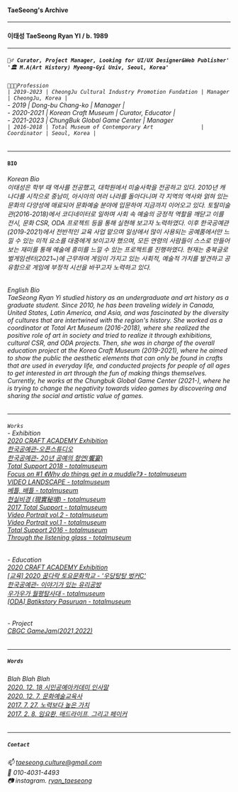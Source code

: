 #### TaeSeong's Archive
---
#### 이태성 TaeSeong Ryan YI  / b. 1989
---
##### `🧟‍♂️ Curator, Project Manager, Looking for UI/UX Designer&Web Publisher'`<br/>`'🏛️ M.A(Art History) Myeong-Gyi Univ, Seoul, Korea'`

###### `🧑🏻‍💻Profession` <br/> `| 2019-2023 | CheongJu Cultural Industry Promotion Fundation | Manager | CheongJu, Korea |`<br/> - 2019 | Dong-bu Chang-ko | Manager | <br/> - 2020-2021 | Korean Craft Museum | Curator, Educator |<br/> - 2021-2023 | ChungBuk Global Game Center  | Manager<br/>`| 2016-2018 | Total Museum of Contemporary Art               | Coordinator | Seoul, Korea |`

---
#### `BIO`
###### Korean Bio<br/>이태성은 학부 때 역사를 전공했고, 대학원에서 미술사학을 전공하고 있다. 2010년 캐나다를 시작으로 중남미, 아시아의 여러 나라를 돌아다니며 각 지역의 역사와 얽혀 있는 문화의 다양성에 매료되어 문화예술 분야에 입문하여 지금까지 이어오고 있다. 토탈미술관(2016-2018)에서 코디네이터로 일하며 사회 속 예술의 긍정적 역할을 깨닫고 이를 전시, 문화 CSR, ODA 프로젝트 등을 통해 실현해 보고자 노력하였다. 이후 한국공예관(2019-2021)에서 전반적인 교육 사업 맡으며 일상에서 많이 사용되는 공예품에서만 느낄 수 있는 미적 요소를 대중에게 보이고자 했으며, 모든 연령의 사람들이 스스로 만들어 보는 재미를 통해 예술에 흥미를 느낄 수 있는 프로젝트를 진행하였다. 현재는 충북글로벌게임센터(2021~)에 근무하며 게임이 가지고 있는 사회적, 예술적 가치를 발견하고 공유함으로 게임에 부정적 시선을 바꾸고자 노력하고 있다.
###### English Bio<br/>TaeSeong Ryan Yi studied history as an undergraduate and art history as a graduate student. Since 2010, he has been traveling widely in Canada, United States, Latin America, and Asia, and was fascinated by the diversity of cultures that are intertwined with the region's history. She worked as a coordinator at Total Art Museum (2016-2018), where she realized the positive role of art in society and tried to realize it through exhibitions, cultural CSR, and ODA projects. Then, she was in charge of the overall education project at the Korea Craft Museum (2019-2021), where he aimed to show the public the aesthetic elements that can only be found in crafts that are used in everyday life, and conducted projects for people of all ages to get interested in art through the fun of making things themselves. Currently, he works at the Chungbuk Global Game Center (2021-), where he is trying to change the negativity towards video games by discovering and sharing the social and artistic value of games.
    
---
###### `Works` <br/> - Exhibition <br/>[2020 CRAFT ACADEMY Exhibition](https://cjkcm.org/craft7/) <br/>[한국공예관-오픈스튜디오](https://cjkcm.org/project/include/63.php) <br/>[한국공예관- 20년 공예의 향연(饗宴)](https://cjkcm.org/craft3/)<br/>[Total Support 2018 - totalmuseum](http://totalmuseum.org/exhibition/past-exhibition/totalsupport2018/)<br/>[Focus on #1 《Why do things get in a muddle?》 - totalmuseum](http://totalmuseum.org/exhibition/past-exhibition/why-do-things-get-in-a-muddle/)<br/>[VIDEO LANDSCAPE - totalmuseum](http://totalmuseum.org/exhibition/past-exhibition/videolandscape/)<br/>[베틀, 배틀 - totalmuseum](http://totalmuseum.org/exhibition/past-exhibition/loomsbattles/)<br/>[현실비경 (現實秘境) - totalmuseum](http://totalmuseum.org/exhibition/past-exhibition/towardsmysteriousrealities/)<br/>[2017 Total Support - totalmuseum](http://totalmuseum.org/exhibition/past-exhibition/2017-total-support/)<br/>[Video Portrait vol.2 - totalmuseum](http://totalmuseum.org/exhibition/past-exhibition/video-portrait-vol-1-2/)<br/>[Video Portrait vol.1 - totalmuseum](http://totalmuseum.org/exhibition/past-exhibition/video-portrait-vol-1/)<br/>[Total Support 2016 - totalmuseum](http://totalmuseum.org/exhibition/past-exhibition/2016-total-support/)<br/>[Through the listening glass - totalmuseum](http://totalmuseum.org/exhibition/past-exhibition/through-the-listening-glass/)<br/> 

###### - Education<br/>[2020 CRAFT ACADEMY Exhibition](https://cjkcm.org/craft7/)<br/>[[교육] 2020 꿈다락 토요문화학교 - '우당탕탕 벙커C'](https://www.youtube.com/watch?v=dHniZoQ26r0&t=1s)<br/>[한국공예관- 이야기가 있는 유리공방](https://cjkcm.org/craft6/)<br/>[우가우가 월평탐사대 - totalmuseum](http://totalmuseum.org/education/curating-wolpyung/)<br/>[[ODA] Batikstory Pasuruan - totalmuseum](http://totalmuseum.org/uncategorized/oda-batikstory-pasuruan/)
###### - Project<br/>[CBGC GameJam(2021,2022)](https://cbgc-gamejam.notion.site/cbgc-gamejam/CBGC-deefcc668ac245428267ed55bd200616)

---

##### `Words`
###### Blah Blah Blah<br/>[2020. 12. 18 시민공예아카데미 인사말](https://www.notion.so/2020-12-18-e5a895f1469f4d6cbb2db744bba2e5f3?pvs=21)<br/>[2020. 12. 7. 문화예술교육사](https://www.notion.so/2020-12-7-b57205b200484484926de32bd74fb828?pvs=21)<br/>[2017. 7.  27. 노력보다 높은 가치](https://www.notion.so/2017-7-27-b96f1f091f094239bb7c31d1684e0304?pvs=21)<br/>[2017. 2. 8. 임요환, 매드라이프, 그리고 페이커](https://www.notion.so/2017-2-8-b9a23fa2e9bb47a1abb403195b4e108b?pvs=21)
  
---

##### `Contact`
###### 📫 taeseong.culture@gmail.com <br/> 📱 010-4031-4493 <br/> 📷 instagram. [ryan_taeseong](https://www.instagram.com/ryan_taeseong/)
